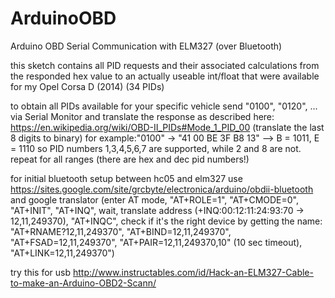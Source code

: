 # ArduinoOBD
Arduino OBD Serial Communication with ELM327 (over Bluetooth)

this sketch contains all PID requests and their associated calculations from the responded hex value to an actually useable int/float that were available for my Opel Corsa D (2014) (34 PIDs)

to obtain all PIDs available for your specific vehicle send "0100", "0120", ... via Serial Monitor and translate the response as described here: https://en.wikipedia.org/wiki/OBD-II_PIDs#Mode_1_PID_00
(translate the last 8 digits to binary) 
for example:"0100" -> "41 00 BE 3F B8 13" --> B = 1011, E = 1110 so PID numbers 1,3,4,5,6,7 are supported, while 2 and 8 are not. repeat for all ranges (there are hex and dec pid numbers!)

for initial bluetooth setup between hc05 and elm327 use https://sites.google.com/site/grcbyte/electronica/arduino/obdii-bluetooth and google translator  (enter AT mode, "AT+ROLE=1", "AT+CMODE=0", "AT+INIT", "AT+INQ", wait, translate address (+INQ:00:12:11:24:93:70  -> 12,11,249370), "AT+INQC", check if it's the right device by getting the name: "AT+RNAME?12,11,249370", "AT+BIND=12,11,249370", "AT+FSAD=12,11,249370", "AT+PAIR=12,11,249370,10" (10 sec timeout), "AT+LINK=12,11,249370")

try this for usb http://www.instructables.com/id/Hack-an-ELM327-Cable-to-make-an-Arduino-OBD2-Scann/


